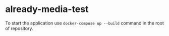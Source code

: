 # already-media-test

To start the application use ```docker-compose up --build``` command in the root of repository.